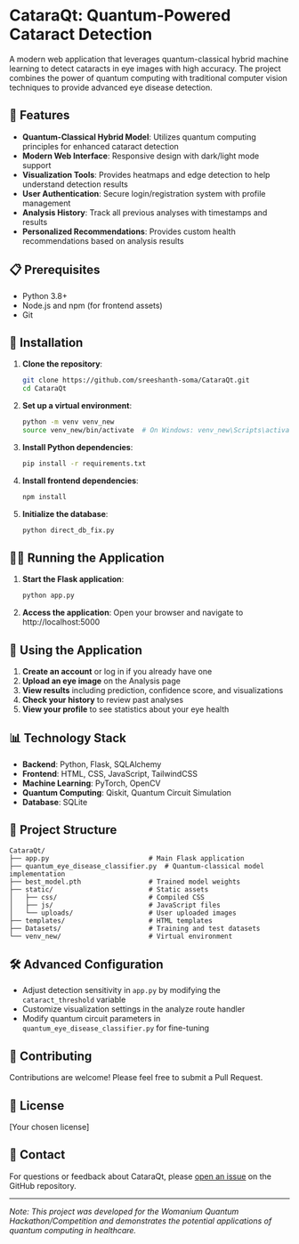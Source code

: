 # CataraQt: Quantum-Powered Cataract Detection

A modern web application that leverages quantum-classical hybrid machine learning to detect cataracts in eye images with high accuracy. The project combines the power of quantum computing with traditional computer vision techniques to provide advanced eye disease detection.

## 🌟 Features

- **Quantum-Classical Hybrid Model**: Utilizes quantum computing principles for enhanced cataract detection
- **Modern Web Interface**: Responsive design with dark/light mode support
- **Visualization Tools**: Provides heatmaps and edge detection to help understand detection results
- **User Authentication**: Secure login/registration system with profile management
- **Analysis History**: Track all previous analyses with timestamps and results
- **Personalized Recommendations**: Provides custom health recommendations based on analysis results

## 📋 Prerequisites

- Python 3.8+
- Node.js and npm (for frontend assets)
- Git

## 🚀 Installation

1. **Clone the repository**:

   ```bash
   git clone https://github.com/sreeshanth-soma/CataraQt.git
   cd CataraQt
   ```

2. **Set up a virtual environment**:

   ```bash
   python -m venv venv_new
   source venv_new/bin/activate  # On Windows: venv_new\Scripts\activate
   ```

3. **Install Python dependencies**:

   ```bash
   pip install -r requirements.txt
   ```

4. **Install frontend dependencies**:

   ```bash
   npm install
   ```

5. **Initialize the database**:
   ```bash
   python direct_db_fix.py
   ```

## 🏃‍♂️ Running the Application

1. **Start the Flask application**:

   ```bash
   python app.py
   ```

2. **Access the application**:
   Open your browser and navigate to http://localhost:5000

## 🧪 Using the Application

1. **Create an account** or log in if you already have one
2. **Upload an eye image** on the Analysis page
3. **View results** including prediction, confidence score, and visualizations
4. **Check your history** to review past analyses
5. **View your profile** to see statistics about your eye health

## 📊 Technology Stack

- **Backend**: Python, Flask, SQLAlchemy
- **Frontend**: HTML, CSS, JavaScript, TailwindCSS
- **Machine Learning**: PyTorch, OpenCV
- **Quantum Computing**: Qiskit, Quantum Circuit Simulation
- **Database**: SQLite

## 📁 Project Structure

```
CataraQt/
├── app.py                         # Main Flask application
├── quantum_eye_disease_classifier.py  # Quantum-classical model implementation
├── best_model.pth                 # Trained model weights
├── static/                        # Static assets
│   ├── css/                       # Compiled CSS
│   ├── js/                        # JavaScript files
│   └── uploads/                   # User uploaded images
├── templates/                     # HTML templates
├── Datasets/                      # Training and test datasets
└── venv_new/                      # Virtual environment
```

## 🛠️ Advanced Configuration

- Adjust detection sensitivity in `app.py` by modifying the `cataract_threshold` variable
- Customize visualization settings in the analyze route handler
- Modify quantum circuit parameters in `quantum_eye_disease_classifier.py` for fine-tuning

## 🤝 Contributing

Contributions are welcome! Please feel free to submit a Pull Request.

## 📝 License

[Your chosen license]

## 📧 Contact

For questions or feedback about CataraQt, please [open an issue](https://github.com/sreeshanth-soma/CataraQt/issues) on the GitHub repository.

---

_Note: This project was developed for the Womanium Quantum Hackathon/Competition and demonstrates the potential applications of quantum computing in healthcare._
